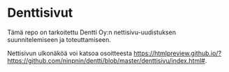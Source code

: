 # Denttisivut

Tämä repo on tarkoitettu Dentti Oy:n nettisivu-uudistuksen suunnitelemiseen ja toteuttamiseen.

Nettisivun ulkonäköä voi katsoa osoitteesta https://htmlpreview.github.io/?https://github.com/ninpnin/dentti/blob/master/denttisivu/index.html#.

